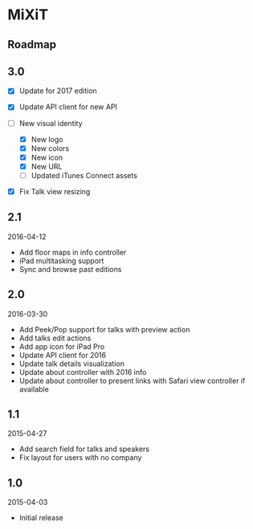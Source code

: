 # MiXiT

## Roadmap

## 3.0

- [x] Update for 2017 edition
- [x] Update API client for new API
- [ ] New visual identity
    - [x] New logo
    - [x] New colors
    - [x] New icon
    - [x] New URL
    - [ ] Updated iTunes Connect assets
- [x] Fix Talk view resizing


## 2.1

2016-04-12

- Add floor maps in info controller
- iPad multitasking support
- Sync and browse past editions


## 2.0

2016-03-30

- Add Peek/Pop support for talks with preview action
- Add talks edit actions
- Add app icon for iPad Pro
- Update API client for 2016
- Update talk details visualization
- Update about controller with 2016 info
- Update about controller to present links with Safari view controller if available


## 1.1

2015-04-27

- Add search field for talks and speakers
- Fix layout for users with no company


## 1.0

2015-04-03

- Initial release

